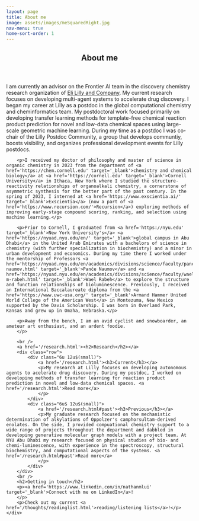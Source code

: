 ```yaml
---
layout: page
title: About me
image: assets/images/meSquaredRight.jpg
nav-menu: true
home-sort-order: 1
---
```

<!-- Markdownlint-disable-file -->

<!-- Main -->
<div id="main" class="alt">

<!-- One -->
<section id="one">
    <div class="inner">
        <header class="major">
            <h1>About me</h1>
        </header>
        <!-- <h2 id="content">Nathan Lui</h2> -->
        <p>I am currently an advisor on the Frontier AI team in the discovery chemistry research organization of <a href='https://www.lilly.com/' target='_blank'>Eli Lilly and Company</a>. My current research focuses on developing multi-agent systems to accelerate drug discovery. I began my career at Lilly as a postdoc in the global computational chemistry and cheminformatics team. My postdoctoral work focused primarily on developing transfer learning methods for template-free chemical reaction product prediction for novel and low-data chemical spaces using large-scale geometric machine learning. During my time as a postdoc I was co-chair of the Lilly Postdoc Community, a group that develops communtiy, boosts visibility, and organizes professional development events for Lilly postdocs.</p>

        <p>I received my doctor of philosophy and master of science in organic chemistry in 2023 from the department of <a href='https://chem.cornell.edu' target='_blank'>chemistry and chemical biology</a> at <a href='https://cornell.edu' target='_blank'>Cornell University</a> in Ithaca, New York where I studied the structure-reactivity relationships of organoalkali chemistry, a cornerstone of asymmetric synthesis for the better part of the past century. In the spring of 2023, I interned at <a href='https://www.exscientia.ai/' target='_blank'>Exscientia</a> (now a part of <a href='https://www.recursion.com/'>Recursion</a>) exploring methods of improving early-stage compound scoring, ranking, and selection using machine learning.</p>
        
        <p>Prior to Cornell, I graduated from <a href='https://nyu.edu' target='_blank'>New York University's</a> <a href='https://nyuad.nyu.edu/en/' target='_blank'>global campus in Abu Dhabi</a> in the United Arab Emirates with a bachelors of science in chemistry (with further specialization in biochemistry) and a minor in urban development and economics. During my time there I worked under the mentorship of Professors <a href='https://nyuad.nyu.edu/en/academics/divisions/science/faculty/pance-naumov.html' target='_blank'>Panče Naumov</a> and <a href='https://nyuad.nyu.edu/en/academics/divisions/science/faculty/wael-m-rabeh.html' target='_blank'>Wael Rabeh</a> to explore the structure and function relationships of bioluminescence. Previously, I received an International Baccalaureate diploma from the <a href='https://www.uwc-usa.org/' target='_blank'>Armand Hammer United World College of the American West</a> in Montezuma, New Mexico supported by the Davis Scholarship. I was born in Overland Park, Kansas and grew up in Omaha, Nebraska.</p>

        <p>Away from the bench, I am an avid cyclist and snowboarder, an ameteur art enthusiast, and an ardent foodie.
        </p>

        <br />
        <a href='/research.html'><h2>Research</h2></a>
        <div class="row">
            <div class="6u 12u$(small)">
                <a href='/research.html'><h3>Current</h3></a>
                <p>My research at Lilly focuses on developing autonomous agents to acelerate drug discovery. During my postdoc, I worked on developing methods of transfer learning for reaction product prediction in novel and low-data chemical spaces. <a href='/research.html'>Read more</a>
                </p>
            </div>
            <div class="6u$ 12u$(small)">
                <a href='/research.html#past'><h3>Previous</h3></a>
                <p>My graduate research focused on the mechanistic determination of alkylations of Oppolzer's camphorsultam-derived enolates. On the side, I provided compuational chemistry support to a wide range of projects throughout the department and dabbled in developing generative molecular graph models with a project team. At NYU Abu Dhabi my research focused on physical studies of bio- and chemi-luminescence, with experience in the spectroscopy, structural biochemistry, and computational aspects of the systems. <a href='/research.html#past'>Read more</a>
                </p>
            </div>
        </div>
        <br />
        <h2>Getting in touch</h2>
        <p><a href='https://www.linkedin.com/in/nathanmlui' target='_blank'>Connect with me on LinkedIn</a>!
        </p>
        <p>Check out my current <a href='/thoughts/readinglist.html'>reading/listening lists</a>!</p>
    </div>
</section>
</div>
